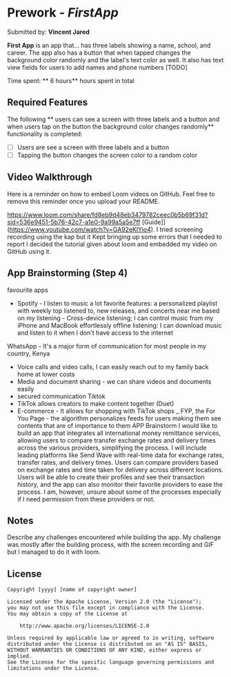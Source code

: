 # Prework - *FirstApp*

Submitted by: **Vincent Jared**

**First App** is an app that... has three labels showing a name, school, and career. The app also has a button that when tapped changes the background color randomly and the label's text color as well. It also has text view fields for users to add names and phone numbers [TODO] 

Time spent: ** 6 hours** hours spent in total

## Required Features

The following ** users can see a screen with three labels and a button and when users tap on the button the background color changes randomly** functionality is completed:


- [ ] Users are see a screen with three labels and a button
- [ ] Tapping the button changes the screen color to a random color
 
## Video Walkthrough

Here is a reminder on how to embed Loom videos on GitHub. Feel free to remove this reminder once you upload your README. 

https://www.loom.com/share/fd8eb9d48eb3479782ceec0b5b69f31d?sid=536e9451-5b76-42c7-a1e0-9a99a5a5e7ff
[Guide]](https://www.youtube.com/watch?v=GA92eKlYio4). 
I tried screening recording using the kap but it Kept bringing up some errors that I needed to report I decided the tutorial given about loom and embedded my video on GitHub using it.

## App Brainstorming (Step 4)
favourite apps
- Spotify - I listen to music a lot
favorite features: a personalized playlist with weekly top listened to, new releases, and concerts near me based on my listening
                  - Cross-device listening; I can control music from my iPhone and MacBook effortlessly
                  offline listening: I can download music and listen to it when I don't have access to the internet
                  
WhatsApp - It's a major form of communication for most people in my country, Kenya
 - Voice calls and video calls, I can easily reach out to my family back home at lower costs
 - Media and document sharing - we can share videos and documents easily
 - secured communication
 Tiktok 
 - TikTok allows creators to make content together (Duet)
 - E-commerce - It allows for shopping with TikTok shops
 _ FYP, the For You Page - the algorithm personalizes feeds for users making them see contents that are of importance to them
 APP Brainstorm
I would like to build an app that integrates all international money remittance services, allowing users to compare transfer exchange rates and delivery times across the
various providers, simplifying the process. I will include leading platforms like Send Wave with real-time data for exchange rates, transfer rates, and delivery times. Users
can compare providers based on exchange rates and time taken for delivery across different locations. Users will be able to create their profiles and see their transaction history, and the app can also monitor their favorite providers to ease the process. I am, however, unsure about some of the processes especially if I need permission from these providers or not. 
## Notes

Describe any challenges encountered while building the app.
My challenge was mostly after the building process, with the screen recording  and GIF but I managed to do it with loom.

## License

    Copyright [yyyy] [name of copyright owner]

    Licensed under the Apache License, Version 2.0 (the "License");
    you may not use this file except in compliance with the License.
    You may obtain a copy of the License at

        http://www.apache.org/licenses/LICENSE-2.0

    Unless required by applicable law or agreed to in writing, software
    distributed under the License is distributed on an "AS IS" BASIS,
    WITHOUT WARRANTIES OR CONDITIONS OF ANY KIND, either express or implied.
    See the License for the specific language governing permissions and
    limitations under the License.
